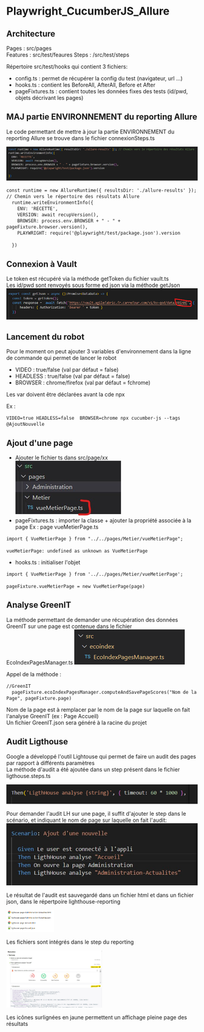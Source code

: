 # Playwright_CucumberJS_Allure



## Architecture

Pages :  src/pages  
Features : src/test/feaures
Steps : /src/test/steps

Répertoire src/test/hooks qui contient 3 fichiers:  
+ config.ts : permet de récupérer la config du test (navigateur, url ...)
+ hooks.ts : contient les BeforeAll, AfterAll, Before et After
+ pageFixtures.ts  : contient toutes les données fixes des  tests (id/pwd, objets décrivant les pages)

## MAJ partie ENVIRONNEMENT du reporting Allure
Le code permettant de mettre à jour la partie ENVIRONNEMENT du reporting Allure se trouve dans le fichier connexionSteps.ts  
  
<img src="images/markdown/Allure_ENVIRONNEMENT.png">  

````shell script
const runtime = new AllureRuntime({ resultsDir: './allure-results' }); // Chemin vers le répertoire des résultats Allure
  runtime.writeEnvironmentInfo({
    ENV: 'RECETTE',
    VERSION: await recupVersion(),
    BROWSER: process.env.BROWSER + " - " + pageFixture.browser.version(),
    PLAYWRIGHT: require('@playwright/test/package.json').version

  })
````


## Connexion à Vault
Le token est récupéré via la méthode getToken du fichier vault.ts  
Les id/pwd sont renvoyés sous forme ed json via la méthode getJson  
<img src="images/markdown/recupSecretsVault.png">

## Lancement du robot
Pour le moment on peut ajouter 3 variables d'environnement dans la ligne de commande qui permet de lancer le robot
+ VIDEO : true/false  (val par défaut = false)
+ HEADLESS : true/false (val par défaut = false)
+ BROWSER : chrome/firefox (val par défaut = fchrome)

Les var doivent être déclarées avant la cde npx

Ex : 
````shell script
VIDEO=true HEADLESS=false  BROWSER=chrome npx cucumber-js --tags  @AjoutNouvelle
````

## Ajout d'une page
+ Ajouter le fichier ts dans src/page/xx  
![addPage](images/markdown/AddPage.jpg)
+ pageFixtures.ts : importer la classe  +  ajouter la propriété associée à la page
Ex : page vueMetierPage.ts

````shell script 
import { VueMetierPage } from "../../pages/Metier/vueMetierPage";  

vueMetierPage: undefined as unknown as VueMetierPage
````
+ hooks.ts : initialiser l'objet   
````shell script 
import { VueMetierPage } from '../../pages/Metier/vueMetierPage';

pageFixture.vueMetierPage = new VueMetierPage(page)
````
 

## Analyse GreenIT

La méthode permettant de demander une récupération des données GreenIT sur une page est contenue dans le fichier EcoIndexPagesManager.ts
![alt text](images/markdown/ecoIndexManager.png)

Appel de la méthode : 
````shell script 
//GreenIT
  pageFixture.ecoIndexPagesManager.computeAndSavePageScores("Nom de la Page", pageFixture.page)
````
Nom de la page est à remplacer par le nom de la page sur laquelle on fait l'analyse GreenIT (ex : Page Accueil)  
Un fichier GreenIT.json sera généré à la racine du projet

## Audit Ligthouse
Google a développé l'outil Lightouse qui permet de faire un audit des pages par rapport à différents paramètres  
La méthode d'audit a été ajoutée dans un step présent dans le fichier ligthouse.steps.ts   

![alt text](images/markdown/StepLH.png)

Pour demander l'audit LH sur une page, il suffit d'ajouter le step dans le scénario, et indiquant le nom de page sur laquelle on fait l'audit:  
![alt text](images/markdown/AjoutStepLH.jpg)

Le résultat de l'audit est sauvegardé dans un fichier html et dans un fichier json, dans le répertpoire lighthouse-reporting  
  
<img src="images/markdown/FichiersResultatLH.png"  width="25%" >  

Les fichiers sont intégrés dans le step du reporting  
  
<img src="images/markdown/ResLHDansReporting.jpg"  width="50%">   
  
Les icônes surlignées en jaune permettent un affichage pleine page des résultats